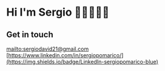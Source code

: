 # Hi I'm Sergio ✋🏻👨🏻‍💻

<!--
**sergio-pomarico/sergio-pomarico** is a ✨ _special_ ✨ repository because its `README.md` (this file) appears on your GitHub profile.

Here are some ideas to get you started:

- 🔭 I’m currently working on ...
- 🌱 I’m currently learning ...
- 👯 I’m looking to collaborate on ...
- 🤔 I’m looking for help with ...
- 💬 Ask me about ...
- 📫 How to reach me: ...
- 😄 Pronouns: ...
- ⚡ Fun fact: ...
-->

## Get in touch

[mailto:sergiodavid21@gmail.com](https://img.shields.io/badge/Gmail-sergiodavid21gmail.com-red)
[https://www.linkedin.com/in/sergiopomarico/](https://img.shields.io/badge/LinkedIn-sergiopomarico-blue)
[](https://img.shields.io/badge/Gitlab-sergiopomarico-orange)
